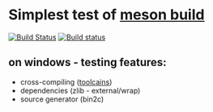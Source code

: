 # Simplest test of [meson build](https://github.com/mesonbuild/meson)

[![Build Status](https://travis-ci.org/msink/hello-c.svg?branch=master)](https://travis-ci.org/msink/hello-c)
[![Build status](https://ci.appveyor.com/api/projects/status/l2r395ew7rv55u7x?svg=true)](https://ci.appveyor.com/project/msink/hello-c)

## on windows - testing features:
- cross-compiling ([toolcains](https://github.com/msink/cygwin-cross-tools))
- dependencies (zlib - external/wrap)
- source generator (bin2c)
